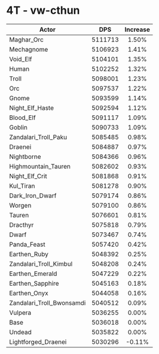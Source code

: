 # 4T - vw-cthun
| Actor | DPS | Increase |
|---|:---:|:---:|
|Maghar_Orc|5111713|1.50%|
|Mechagnome|5106923|1.41%|
|Void_Elf|5104101|1.35%|
|Human|5102252|1.32%|
|Troll|5098001|1.23%|
|Orc|5097537|1.22%|
|Gnome|5093599|1.14%|
|Night_Elf_Haste|5092594|1.12%|
|Blood_Elf|5091117|1.09%|
|Goblin|5090733|1.09%|
|Zandalari_Troll_Paku|5085485|0.98%|
|Draenei|5084887|0.97%|
|Nightborne|5084366|0.96%|
|Highmountain_Tauren|5082602|0.93%|
|Night_Elf_Crit|5081868|0.91%|
|Kul_Tiran|5081278|0.90%|
|Dark_Iron_Dwarf|5079174|0.86%|
|Worgen|5079100|0.86%|
|Tauren|5076601|0.81%|
|Dracthyr|5075818|0.79%|
|Dwarf|5073467|0.74%|
|Panda_Feast|5057420|0.42%|
|Earthen_Ruby|5048392|0.25%|
|Zandalari_Troll_Kimbul|5048208|0.24%|
|Earthen_Emerald|5047229|0.22%|
|Earthen_Sapphire|5045163|0.18%|
|Earthen_Onyx|5044058|0.16%|
|Zandalari_Troll_Bwonsamdi|5040512|0.09%|
|Vulpera|5036255|0.00%|
|Base|5036018|0.00%|
|Undead|5035822|0.00%|
|Lightforged_Draenei|5030296|-0.11%|
